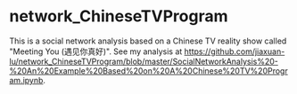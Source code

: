 # network_ChineseTVProgram
This is a social network analysis based on a Chinese TV reality show called "Meeting You (遇见你真好)". See my analysis at https://github.com/jiaxuan-lu/network_ChineseTVProgram/blob/master/SocialNetworkAnalysis%20-%20An%20Example%20Based%20on%20A%20Chinese%20TV%20Program.ipynb.
